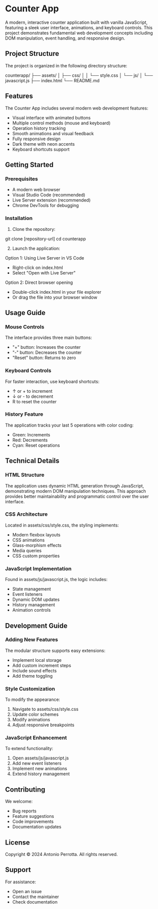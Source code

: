 # Counter App

A modern, interactive counter application built with vanilla JavaScript, featuring a sleek user interface, animations, and keyboard controls. This project demonstrates fundamental web development concepts including DOM manipulation, event handling, and responsive design.

## Project Structure

The project is organized in the following directory structure:

counterapp/
├── assets/
│   ├── css/
│   │   └── style.css
│   └── js/
│       └── javascript.js
├── index.html
└── README.md

## Features

The Counter App includes several modern web development features:

- Visual interface with animated buttons
- Multiple control methods (mouse and keyboard)
- Operation history tracking
- Smooth animations and visual feedback
- Fully responsive design
- Dark theme with neon accents
- Keyboard shortcuts support

## Getting Started

### Prerequisites

- A modern web browser
- Visual Studio Code (recommended)
- Live Server extension (recommended)
- Chrome DevTools for debugging

### Installation

1. Clone the repository:

git clone [repository-url]
cd counterapp

2. Launch the application:

Option 1: Using Live Server in VS Code
- Right-click on index.html
- Select "Open with Live Server"

Option 2: Direct browser opening
- Double-click index.html in your file explorer
- Or drag the file into your browser window

## Usage Guide

### Mouse Controls

The interface provides three main buttons:
- "+" button: Increases the counter
- "-" button: Decreases the counter
- "Reset" button: Returns to zero

### Keyboard Controls

For faster interaction, use keyboard shortcuts:
- ↑ or + to increment
- ↓ or - to decrement
- R to reset the counter

### History Feature

The application tracks your last 5 operations with color coding:
- Green: Increments
- Red: Decrements
- Cyan: Reset operations

## Technical Details

### HTML Structure

The application uses dynamic HTML generation through JavaScript, demonstrating modern DOM manipulation techniques. This approach provides better maintainability and programmatic control over the user interface.

### CSS Architecture

Located in assets/css/style.css, the styling implements:
- Modern flexbox layouts
- CSS animations
- Glass-morphism effects
- Media queries
- CSS custom properties

### JavaScript Implementation

Found in assets/js/javascript.js, the logic includes:
- State management
- Event listeners
- Dynamic DOM updates
- History management
- Animation controls

## Development Guide

### Adding New Features

The modular structure supports easy extensions:
- Implement local storage
- Add custom increment steps
- Include sound effects
- Add theme toggling

### Style Customization

To modify the appearance:
1. Navigate to assets/css/style.css
2. Update color schemes
3. Modify animations
4. Adjust responsive breakpoints

### JavaScript Enhancement

To extend functionality:
1. Open assets/js/javascript.js
2. Add new event listeners
3. Implement new animations
4. Extend history management

## Contributing

We welcome:
- Bug reports
- Feature suggestions
- Code improvements
- Documentation updates

## License

Copyright © 2024 Antonio Perrotta. All rights reserved.

## Support

For assistance:
- Open an issue
- Contact the maintainer
- Check documentation